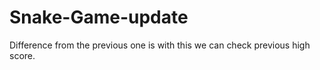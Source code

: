 # Snake-Game-update
Difference from the previous one is with this we can check previous high score.

